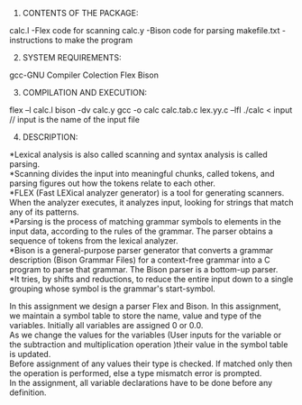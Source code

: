 1. CONTENTS OF THE PACKAGE:

  calc.l		-Flex code for scanning
  calc.y		-Bison code for parsing
  makefile.txt	-instructions to make the program

2. SYSTEM REQUIREMENTS:

  gcc-GNU Compiler Colection
  Flex 
  Bison 

3. COMPILATION AND EXECUTION:

  flex –l calc.l 
  bison -dv calc.y 
  gcc -o calc calc.tab.c lex.yy.c –lfl 
  ./calc < input // input is the name of the input file

4. DESCRIPTION:

  *Lexical analysis is also called scanning and syntax analysis is called parsing.<br />
  *Scanning divides the input into meaningful chunks, called tokens, and parsing figures out how the tokens relate to each other.<br />
  *FLEX (Fast LEXical analyzer generator) is a tool for generating scanners. When the analyzer executes, it analyzes input, 
  looking for strings that match any of its patterns. <br />
  *Parsing is the process of matching grammar symbols to elements in the input data, according to the rules of the grammar. 
  The parser obtains a sequence of tokens from the lexical analyzer. <br />
  *Bison is a general-purpose parser generator that converts a grammar description (Bison Grammar Files) for a context-free grammar
   into a C program to parse that grammar. The Bison parser is a bottom-up parser. <br />
  *It tries, by shifts and reductions, to reduce the entire input down to a single grouping whose symbol is the grammar's start-symbol.<br />

  In this assignment we design a parser Flex and Bison. In this assignment, we maintain a symbol table to store the name, value and type 
  of the variables. Initially all variables are assigned 0 or 0.0. <br />
  As we change the values for the variables (User inputs for the variable or the subtraction and multiplication operation )their value in the symbol table is updated. <br />
  Before assignment of any values their type is checked. If matched only then the operation is performed, else a type mismatch error is prompted.<br />
  In the assignment, all variable declarations have to be done before any definition.  <br />



